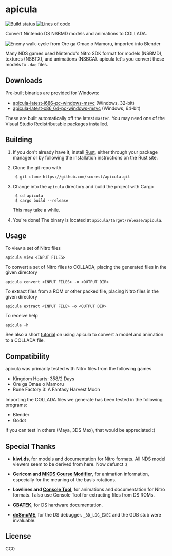 # apicula

[![Build status](https://ci.appveyor.com/api/projects/status/bavh9qh25mbta41x?svg=true)](https://ci.appveyor.com/project/scurest/apicula)
[![Lines of code](https://tokei.rs/b1/github/scurest/apicula)](https://github.com/Aaronepower/tokei)

Convert Nintendo DS NSBMD models and animations to COLLADA.

![Enemy walk-cycle from Ore ga Omae o Mamoru, imported into Blender](http://scurest.github.io/apicula/e07BWalk.gif)

Many NDS games used Nintendo's Nitro SDK format for models (NSBMD), textures (NSBTX), and
animations (NSBCA). apicula let's you convert these models to `.dae` files.

## Downloads

Pre-built binaries are provided for Windows:

* [apicula-latest-i686-pc-windows-msvc](https://s3.amazonaws.com/apicula/apicula-latest-i686-pc-windows-msvc.zip) (Windows, 32-bit)
* [apicula-latest-x86_64-pc-windows-msvc](https://s3.amazonaws.com/apicula/apicula-latest-x86_64-pc-windows-msvc.zip) (Windows, 64-bit)

These are built automatically off the latest `master`. You may need one of the Visual Studio
Redistributable packages installed.

## Building

1. If you don't already have it, install [Rust](https://www.rust-lang.org/), either through
your package manager or by following the installation instructions on the Rust site.

2. Clone the git repo with

        $ git clone https://github.com/scurest/apicula.git

3. Change into the `apicula` directory and build the project with Cargo

        $ cd apicula
        $ cargo build --release

    This may take a while.

4. You're done! The binary is located at `apicula/target/release/apicula`.

## Usage

To view a set of Nitro files

    apicula view <INPUT FILES>

To convert a set of Nitro files to COLLADA, placing the generated files in the given directory

    apicula convert <INPUT FILES> -o <OUTPUT DIR>

To extract files from a ROM or other packed file, placing Nitro files in the given directory

    apicula extract <INPUT FILE> -o <OUTPUT DIR>

To receive help

    apicula -h

See also a short [tutorial](https://github.com/scurest/apicula/wiki/TUTORIAL) on using apicula
to convert a model and animation to a COLLADA file.

## Compatibility

apicula was primarily tested with Nitro files from the following games

* Kingdom Hearts: 358/2 Days
* Ore ga Omae o Mamoru
* Rune Factory 3: A Fantasy Harvest Moon

Importing the COLLADA files we generate has been tested in the following programs:

* Blender
* Godot

If you can test in others (Maya, 3DS Max), that would be appreciated :)

## Special Thanks

* **kiwi.ds**, for models and documentation for Nitro formats. All NDS model viewers seem to be
  derived from here. Now defunct :(

* **Gericom and [MKDS Course Modifier](https://gbatemp.net/threads/mkds-course-modifier.299444/)**,
  for animation information, especially for the meaning of the basis rotations.

* **Lowlines and [Console Tool](http://llref.emutalk.net/projects/ctool/)**, for animations and
  documentation for Nitro formats. I also use Console Tool for extracting files from DS ROMs.

* **[GBATEK](http://problemkaputt.de/gbatek.htm#ds3dvideo)**, for DS hardware documentation.

* **[deSmuME](http://desmume.org/)**, for the DS debugger. `_3D_LOG_EXEC` and the GDB stub were
  invaluable.

## License

CC0 
